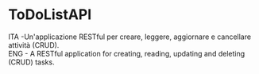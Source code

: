 # ToDoListAPI
ITA -Un'applicazione RESTful per creare, leggere, aggiornare e cancellare attività (CRUD). <br/>
ENG - A RESTful application for creating, reading, updating and deleting (CRUD) tasks.
